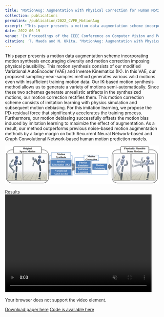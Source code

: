 ```yaml
---
title: "MotionAug: Augmentation with Physical Correction for Human Motion Prediction"
collection: publications
permalink: /publication/2022_CVPR_MotionAug
excerpt: "This paper presents a motion data augmentation scheme incorporating motion synthesis encouraging diversity and motion correction imposing physical plausibility." 
date: 2022-06-19
venue: 'In Proceedings of the IEEE Conference on Computer Vision and Pattern Recognition'
citation: 'T. Maeda and N. Ukita, "MotionAug: Augmentation with Physical Correction for Human Motion Prediction" CVPR2022'
---
```

This paper presents a motion data augmentation scheme incorporating motion synthesis encouraging diversity and motion correction imposing physical plausibility. This motion synthesis consists of our modified Variational AutoEncoder (VAE) and Inverse Kinematics (IK). In this VAE, our proposed sampling-near-samples method generates various valid motions even with insufficient training motion data. Our IK-based motion synthesis method allows us to generate a variety of motions semi-automatically. Since these two schemes generate unrealistic artifacts in the synthesized motions, our motion correction rectifies them. This motion correction scheme consists of imitation learning with physics simulation and subsequent motion debiasing. For this imitation learning, we propose the PD-residual force that significantly accelerates the training process. Furthermore, our motion debiasing successfully offsets the motion bias induced by imitation learning to maximize the effect of augmentation. As a result, our method outperforms previous noise-based motion augmentation methods by a large margin on both Recurrent Neural Network-based and Graph Convolutional Network-based human motion prediction models.

![Method Overview](/images/overview_motionAug_cvpr2022.PNG)

Results
<video muted autoplay width="480" height="320" loop>
  <source src="/images/MotionAug_cvpr2022_resize.mp4" type="video/mp4">
  <p>Your browser does not support the video element.</p>
</video>

[Download paper here](https://arxiv.org/abs/2203.09116)
[Code is available here](https://github.com/meaten/MotionAug)
